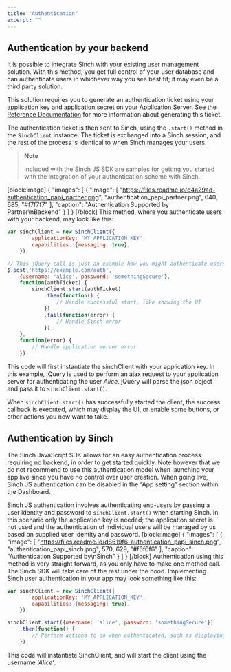 ```yaml
---
title: "Authentication"
excerpt: ""
---
```

## Authentication by your backend

It is possible to integrate Sinch with your existing user management solution. With this method, you get full control of your user database and can authenticate users in whichever way you see best fit; it may even be a third party solution.

This solution requires you to generate an authentication ticket using your application key and application secret on your Application Server. See the [Reference Documentation](http://www.sinch.com/docs/javascript/reference/) for more information about generating this ticket.

The authentication ticket is then sent to Sinch, using the `.start()` method in the `SinchClient` instance. The ticket is exchanged into a Sinch session, and the rest of the process is identical to when Sinch manages your users.

> **Note**    
>
> Included with the Sinch JS SDK are samples for getting you started with the integration of your authentication scheme with Sinch.


[block:image]
{
  "images": [
    {
      "image": [
        "https://files.readme.io/d4a29ad-authentication_papi_partner.png",
        "authentication_papi_partner.png",
        640,
        685,
        "#f7f7f7"
      ],
      "caption": "Authentication Supported by Partner\nBackend"
    }
  ]
}
[/block]
This method, where you authenticate users with your backend, may look like this:
```javascript
var sinchClient = new SinchClient({
        applicationKey: 'MY_APPLICATION_KEY',
        capabilities: {messaging: true},
    });

// This jQuery call is just an example how you might authenticate users and pass the ticket to Sinch.
$.post('https://example.com/auth',
    {username: 'alice', password: 'somethingSecure'},
    function(authTicket) {
        sinchClient.start(authTicket)
            .then(function() {
                // Handle successful start, like showing the UI
            })
            .fail(function(error) {
                // Handle Sinch error
            });
    }, 
    function(error) {
        // Handle application server error
    });
```


This code will first instantiate the sinchClient with your application key. In this example, jQuery is used to perform an ajax request to your application server for authenticating the user *Alice*. jQuery will parse the json object and pass it to `sinchClient.start()`.

When `sinchClient.start()` has successfully started the client, the success callback is executed, which may display the UI, or enable some buttons, or other actions you now want to take.

## Authentication by Sinch

The Sinch JavaScript SDK allows for an easy authentication process requiring no backend, in order to get started quickly. Note however that we do not recommend to use this authentication model when launching your app live since you have no control over user creation. When going live, Sinch JS authentication can be disabled in the “App setting” section within the Dashboard.

Sinch JS authentication involves authenticating end-users by passing a user identity and password to `sinchClient.start()` when starting Sinch. In this scenario only the application key is needed; the application secret is not used and the authentication of individual users will be managed by us based on supplied user identity and password.
[block:image]
{
  "images": [
    {
      "image": [
        "https://files.readme.io/d8619f6-authentication_papi_sinch.png",
        "authentication_papi_sinch.png",
        570,
        629,
        "#f6f6f6"
      ],
      "caption": "Authentication Supported by\nSinch"
    }
  ]
}
[/block]
Authentication using this method is very straight forward, as you only have to make one method call. The Sinch SDK will take care of the rest under the hood. Implementing Sinch user authentication in your app may look something like this:
```javascript
var sinchClient = new SinchClient({
        applicationKey: 'MY_APPLICATION_KEY',
        capabilities: {messaging: true},
    });

sinchClient.start({username: 'alice', password: 'somethingSecure'})
    .then(function() {
        // Perform actions to do when authenticated, such as displaying user interface
    });
```


This code will instantiate SinchClient, and will start the client using the username *‘Alice’*.